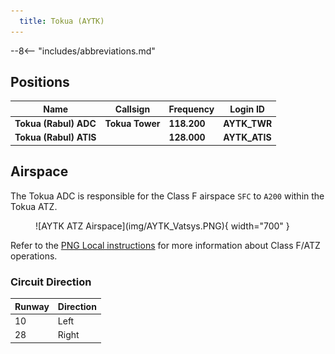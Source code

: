 ```yaml
---
  title: Tokua (AYTK)
---
```


--8<-- "includes/abbreviations.md"

## Positions

| Name                    | Callsign         | Frequency | Login ID    |
| ----------------------- | --------- | ---------------- | --------- |
| **Tokua (Rabul) ADC**	| **Tokua Tower** | **118.200** | **AYTK_TWR** | 
| **Tokua (Rabul) ATIS**	| | 	**128.000** | **AYTK_ATIS**	 | 

## Airspace
The Tokua ADC is responsible for the Class F airspace `SFC` to `A200` within the Tokua ATZ.

<figure markdown>
![AYTK ATZ Airspace](img/AYTK_Vatsys.PNG){ width="700" }
</figure>

Refer to the [PNG Local instructions](../) for more information about Class F/ATZ operations.

### Circuit Direction
| Runway | Direction |
| ------ | ----------|
| 10     | Left      |
| 28     | Right     |
